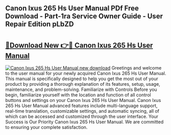 ## Canon Ixus 265 Hs User Manual PDf Free Download - Part-1ra Service Owner Guide - User Repair Edition pLbZD

# <h2><a href="http://cf2269.oget.top/?id=Canon+Ixus+265+Hs+User+Manual">🔗Download New 👉🔴 Canon Ixus 265 Hs User Manual</a></h2>

[![Canon Ixus 265 Hs User Manual new download](https://i.imgur.com/5g1atiW.png)](http://cf2269.oget.top/?id=Canon+Ixus+265+Hs+User+Manual)
Greetings and welcome to the user manual for your newly acquired Canon Ixus 265 Hs User Manual. This manual is specifically designed to help you get the most out of your product by providing a thorough explanation of its features, setup, usage, maintenance, and problem-solving. Familiarize with Controls Before you begin, familiarize yourself with the location and function of all control buttons and settings on your Canon Ixus 265 Hs User Manual. Canon Ixus 265 Hs User Manual advanced features include multi-language support, real-time translation, customizable settings, and automatic syncing, all of which can be accessed and customized through the user interface. Your Success is Our Priority Canon Ixus 265 Hs User Manual. We are committed to ensuring your complete satisfaction.

